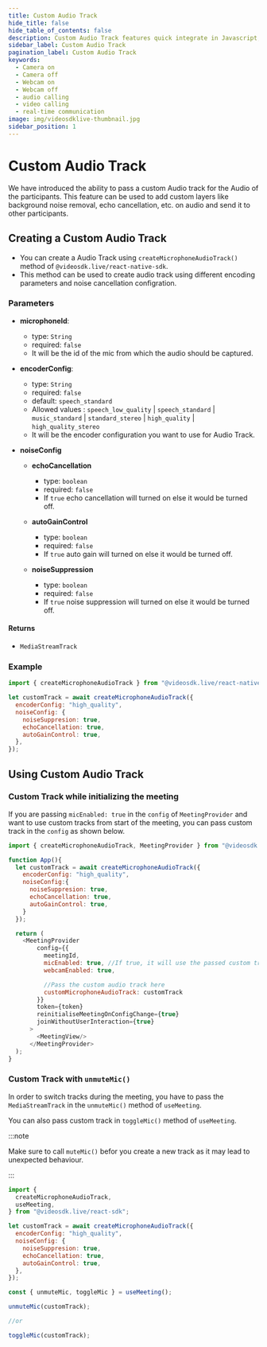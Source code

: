 ```yaml
---
title: Custom Audio Track
hide_title: false
hide_table_of_contents: false
description: Custom Audio Track features quick integrate in Javascript, React JS, Android, IOS, React Native, Flutter with Video SDK to add live video & audio conferencing to your applications.
sidebar_label: Custom Audio Track
pagination_label: Custom Audio Track
keywords:
  - Camera on
  - Camera off
  - Webcam on
  - Webcam off
  - audio calling
  - video calling
  - real-time communication
image: img/videosdklive-thumbnail.jpg
sidebar_position: 1
---
```


# Custom Audio Track

We have introduced the ability to pass a custom Audio track for the Audio of the participants. This feature can be used to add custom layers like background noise removal, echo cancellation, etc. on audio and send it to other participants.

## Creating a Custom Audio Track

- You can create a Audio Track using `createMicrophoneAudioTrack()` method of `@videosdk.live/react-native-sdk`.
- This method can be used to create audio track using different encoding parameters and noise cancellation configration.

### Parameters

- **microphoneId**:

  - type: `String`
  - required: `false`
  - It will be the id of the mic from which the audio should be captured.

- **encoderConfig**:

  - type: `String`
  - required: `false`
  - default: `speech_standard`
  - Allowed values : `speech_low_quality` | `speech_standard` | `music_standard` | `standard_stereo` | `high_quality` | `high_quality_stereo`  
  - It will be the encoder configuration you want to use for Audio Track.

- **noiseConfig**

  - **echoCancellation**

    - type: `boolean`
    - required: `false`
    - If `true` echo cancellation will turned on else it would be turned off.

  - **autoGainControl**

    - type: `boolean`
    - required: `false`
    - If `true` auto gain will turned on else it would be turned off.

  - **noiseSuppression**
    - type: `boolean`
    - required: `false`
    - If `true` noise suppression will turned on else it would be turned off.

#### Returns

- `MediaStreamTrack`

### Example

```javascript
import { createMicrophoneAudioTrack } from "@videosdk.live/react-native-sdk";

let customTrack = await createMicrophoneAudioTrack({
  encoderConfig: "high_quality",
  noiseConfig: {
    noiseSuppresion: true,
    echoCancellation: true,
    autoGainControl: true,
  },
});
```

## Using Custom Audio Track

### Custom Track while initializing the meeting

If you are passing `micEnabled: true` in the `config` of `MeetingProvider` and want to use custom tracks from start of the meeting, you can pass custom track in the `config` as shown below.

```javascript
import { createMicrophoneAudioTrack, MeetingProvider } from "@videosdk.live/react-native-sdk"

function App(){
  let customTrack = await createMicrophoneAudioTrack({
    encoderConfig: "high_quality",
    noiseConfig:{
      noiseSuppresion: true,
      echoCancellation: true,
      autoGainControl: true,
    }
  });

  return (
    <MeetingProvider
        config={{
          meetingId,
          micEnabled: true, //If true, it will use the passed custom track to turn mic on
          webcamEnabled: true,

          //Pass the custom audio track here
          customMicrophoneAudioTrack: customTrack
        }}
        token={token}
        reinitialiseMeetingOnConfigChange={true}
        joinWithoutUserInteraction={true}
      >
        <MeetingView/>
      </MeetingProvider>
  );
}
```

### Custom Track with `unmuteMic()`

In order to switch tracks during the meeting, you have to pass the `MediaStreamTrack` in the `unmuteMic()` method of `useMeeting`.

You can also pass custom track in `toggleMic()` method of `useMeeting`.

:::note

Make sure to call `muteMic()` befor you create a new track as it may lead to unexpected behaviour.

:::

```javascript
import {
  createMicrophoneAudioTrack,
  useMeeting,
} from "@videosdk.live/react-sdk";

let customTrack = await createMicrophoneAudioTrack({
  encoderConfig: "high_quality",
  noiseConfig: {
    noiseSuppresion: true,
    echoCancellation: true,
    autoGainControl: true,
  },
});

const { unmuteMic, toggleMic } = useMeeting();

unmuteMic(customTrack);

//or

toggleMic(customTrack);
```
